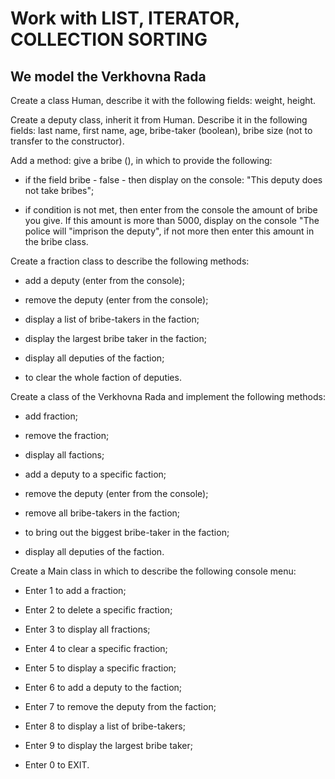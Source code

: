 # Work with LIST, ITERATOR, COLLECTION SORTING

## We model the Verkhovna Rada

Create a class Human, describe it with the following fields: weight, height.

Create a deputy class, inherit it from Human. Describe it in the following fields: last name, first name, age, bribe-taker (boolean), bribe size (not to transfer to the constructor).

Add a method: give a bribe (), in which to provide the following:

- if the field bribe - false - then display on the console: "This deputy does not take bribes";

- if condition is not met, then enter from the console the amount of bribe you give. If this amount is more than 5000, display on the console "The police will "imprison the deputy", if not more then enter this amount in the bribe class.

Create a fraction class to describe the following methods:

- add a deputy (enter from the console);

- remove the deputy (enter from the console);

- display a list of bribe-takers in the faction;

- display the largest bribe taker in the faction;

- display all deputies of the faction;

- to clear the whole faction of deputies.

Create a class of the Verkhovna Rada and implement the following methods:

- add fraction;

- remove the fraction;

- display all factions;

- add a deputy to a specific faction;

- remove the deputy (enter from the console);

- remove all bribe-takers in the faction;

- to bring out the biggest bribe-taker in the faction;

- display all deputies of the faction.

Create a Main class in which to describe the following console menu:

- Enter 1 to add a fraction;

- Enter 2 to delete a specific fraction;

- Enter 3 to display all fractions;

- Enter 4 to clear a specific fraction;

- Enter 5 to display a specific fraction;

- Enter 6 to add a deputy to the faction;

- Enter 7 to remove the deputy from the faction;

- Enter 8 to display a list of bribe-takers;

- Enter 9 to display the largest bribe taker;

- Enter 0 to EXIT.
